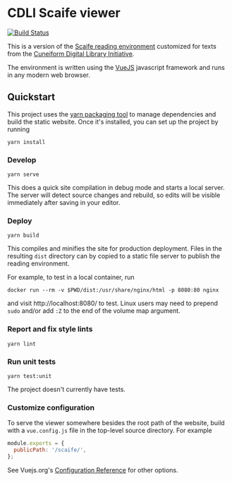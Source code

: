 # CDLI Scaife viewer

[![Build Status](https://travis-ci.org/cdli-gh/scaife.svg?branch=master)](https://travis-ci.org/cdli-gh/scaife)

This is a version of the [Scaife reading environment](https://scaife-viewer.org/)
customized for texts from the [Cuneiform Digital Library Initiative](https://cdli.ucla.edu).

The environment is written using the [VueJS](https://vuejs.org/) javascript
framework and runs in any modern web browser.

## Quickstart

This project uses the [yarn packaging tool](https://yarnpkg.com/)
to manage dependencies and build the static website. Once it's
installed, you can set up the project by running

    yarn install

### Develop

    yarn serve

This does a quick site compilation in debug mode and starts a local
server. The server will detect source changes and rebuild, so edits
will be visible immediately after saving in your editor.

### Deploy

    yarn build

This compiles and minifies the site for production deployment.
Files in the resulting `dist` directory can by copied to a
static file server to publish the reading environment.

For example, to test in a local container, run

    docker run --rm -v $PWD/dist:/usr/share/nginx/html -p 8080:80 nginx

and visit http://localhost:8080/ to test.
Linux users may need to prepend `sudo` and/or add `:Z` to the end of
the volume map argument.

### Report and fix style lints

    yarn lint

### Run unit tests

    yarn test:unit

The project doesn't currently have tests.

### Customize configuration

To serve the viewer somewhere besides the root path of
the website, build with a `vue.config.js` file in the
top-level source directory. For example

```javascript
module.exports = {
  publicPath: '/scaife/',
};
```

See Vuejs.org's [Configuration Reference](https://cli.vuejs.org/config/)
for other options.
